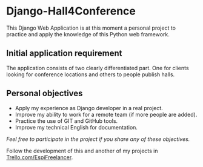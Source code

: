 # Django-Hall4Conference

This Django Web Application is at this moment a personal project to practice and apply the knowledge of this Python web framework.

## Initial application requirement

The application consists of two clearly differentiated part. One for clients looking for conference locations and others to people publish halls.

## Personal objectives

*  Apply my experience as Django developer in a real project.
*  Improve my ability to work for a remote team (if more people are added).
*  Practice the use of GIT and GitHub tools.
*  Improve my technical English for documentation. 

_Feel free to participate in the project if you share any of these objectives._

Follow the development of this and another of my projects in [Trello.com/EspiFreelancer](https://trello.com/espifreelancer).

